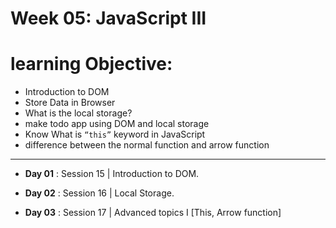 # Week 05: JavaScript III

# learning Objective:

- Introduction to DOM
- Store Data in Browser
- What is the local storage?
- make todo app using DOM and local storage
- Know What is `“this”` keyword in JavaScript
- difference between the normal function and arrow function

--------------------------------------------------------------------------------

- **Day 01** : Session 15 | Introduction to DOM.

- **Day 02** : Session 16 | Local Storage.

- **Day 03** : Session 17 |  Advanced topics I [This, Arrow function]